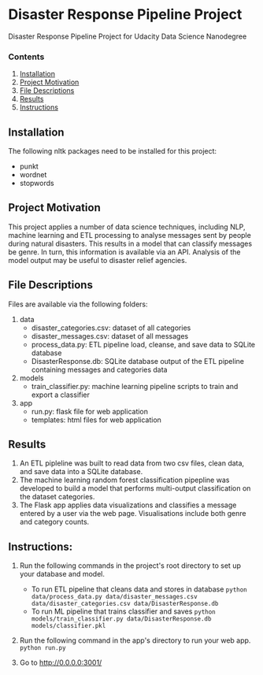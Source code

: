# Disaster Response Pipeline Project
Disaster Response Pipeline Project for Udacity Data Science Nanodegree

### Contents

1. [Installation](#installation)
2. [Project Motivation](#motivation)
3. [File Descriptions](#files)
4. [Results](#results)
5. [Instructions](#instructions)

## Installation <a name="installation"></a>

The following nltk packages need to be installed for this project:
* punkt
* wordnet
* stopwords


## Project Motivation<a name="motivation"></a>

This project applies a number of data science techniques, including NLP, machine learning and ETL processing to analyse messages sent by people during natural disasters.  This results in a model that can classify messages be genre.  In turn, this information is available via an API.  Analysis of the model output may be useful to disaster relief agencies.

## File Descriptions <a name="files"></a>

Files are available via the following folders:
1. data
    - disaster_categories.csv: dataset of all categories 
    - disaster_messages.csv: dataset of all messages
    - process_data.py: ETL pipeline load, cleanse, and save data to SQLite database
    - DisasterResponse.db: SQLite database output of the ETL pipeline containing messages and categories data
2. models
    - train_classifier.py: machine learning pipeline scripts to train and export a classifier
3. app
    - run.py: flask file for web application
    - templates: html files for web application

## Results<a name="results"></a>

1. An ETL pipleline was built to read data from two csv files, clean data, and save data into a SQLite database.
2. The machine learning random forest classification pipepline was developed to build a model that performs multi-output classification on the dataset categories.
3. The Flask app applies data visualizations and classifies a message entered by a user via the web page.  Visualisations include both genre and category counts.

## Instructions:<a name="instructions"></a>
1. Run the following commands in the project's root directory to set up your database and model.

    - To run ETL pipeline that cleans data and stores in database
        `python data/process_data.py data/disaster_messages.csv data/disaster_categories.csv data/DisasterResponse.db`
    - To run ML pipeline that trains classifier and saves
        `python models/train_classifier.py data/DisasterResponse.db models/classifier.pkl`

2. Run the following command in the app's directory to run your web app.
    `python run.py`

3. Go to http://0.0.0.0:3001/
